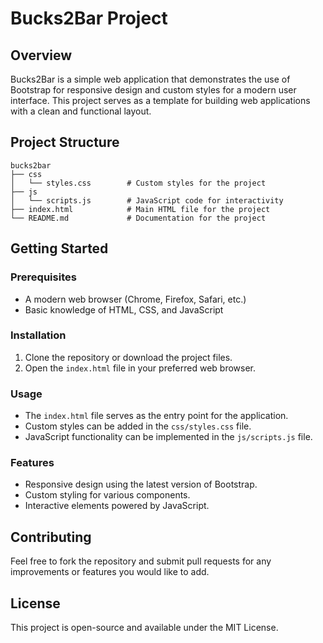 # Bucks2Bar Project

## Overview
Bucks2Bar is a simple web application that demonstrates the use of Bootstrap for responsive design and custom styles for a modern user interface. This project serves as a template for building web applications with a clean and functional layout.

## Project Structure
```
bucks2bar
├── css
│   └── styles.css        # Custom styles for the project
├── js
│   └── scripts.js        # JavaScript code for interactivity
├── index.html            # Main HTML file for the project
└── README.md             # Documentation for the project
```

## Getting Started

### Prerequisites
- A modern web browser (Chrome, Firefox, Safari, etc.)
- Basic knowledge of HTML, CSS, and JavaScript

### Installation
1. Clone the repository or download the project files.
2. Open the `index.html` file in your preferred web browser.

### Usage
- The `index.html` file serves as the entry point for the application. 
- Custom styles can be added in the `css/styles.css` file.
- JavaScript functionality can be implemented in the `js/scripts.js` file.

### Features
- Responsive design using the latest version of Bootstrap.
- Custom styling for various components.
- Interactive elements powered by JavaScript.

## Contributing
Feel free to fork the repository and submit pull requests for any improvements or features you would like to add.

## License
This project is open-source and available under the MIT License.